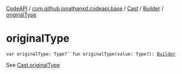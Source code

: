 [CodeAPI](../../../index.md) / [com.github.jonathanxd.codeapi.base](../../index.md) / [Cast](../index.md) / [Builder](index.md) / [originalType](.)

# originalType

`var originalType: Type?``fun originalType(value: Type?): `[`Builder`](index.md)

See [Cast.originalType](../original-type.md)

